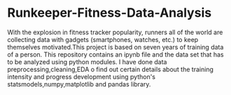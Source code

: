# Runkeeper-Fitness-Data-Analysis
With the explosion in fitness tracker popularity, runners all of the world are collecting data with gadgets (smartphones, watches, etc.) to keep themselves motivated.This project is based on seven years of training data of a person.
This repository contains an ipynb file and the data set that has to be analyzed using python modules.
I have done data preprocessing,cleaning,EDA o find out certain details about the training
intensity and progress development using python's statsmodels,numpy,matplotlib and pandas library.
